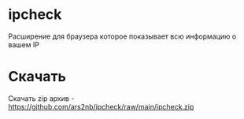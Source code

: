 # ipcheck
Расширение для браузера которое показывает всю информацию о вашем IP

# Скачать

Скачать zip архив - https://github.com/ars2nb/ipcheck/raw/main/ipcheck.zip
